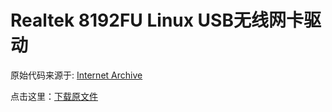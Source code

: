 # Realtek 8192FU Linux USB无线网卡驱动

原始代码来源于: [Internet Archive](https://archive.org/details/realtek-8192fu) 

点击这里：[下载原文件](https://ia801706.us.archive.org/zip_dir.php?path=/18/items/realtek-8192fu.zip) 


